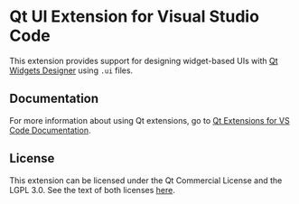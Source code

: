 # Qt UI Extension for Visual Studio Code

This extension provides support for designing widget-based UIs with
[Qt Widgets Designer](https://doc.qt.io/qt-6/qtdesigner-manual.html)
using `.ui` files.

## Documentation

For more information about using Qt extensions, go to
[Qt Extensions for VS Code Documentation](https://doc-snapshots.qt.io/vscodeext/index.html).

## License

This extension can be licensed under the Qt Commercial License and the
LGPL 3.0. See the text of both licenses [here](LICENSE).
